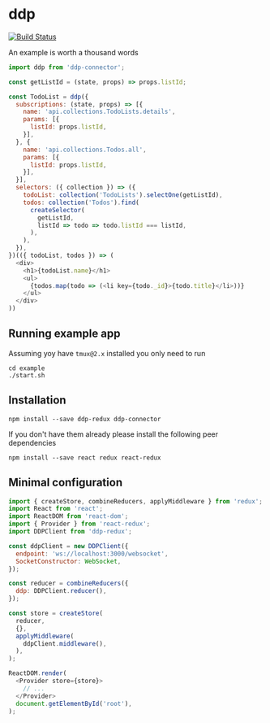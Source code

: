 # ddp

[![Build Status][travis-svg]][travis-url]

An example is worth a thousand words
```javascript
import ddp from 'ddp-connector';

const getListId = (state, props) => props.listId;

const TodoList = ddp({
  subscriptions: (state, props) => [{
    name: 'api.collections.TodoLists.details',
    params: [{
      listId: props.listId,
    }],
  }, {
    name: 'api.collections.Todos.all',
    params: [{
      listId: props.listId,
    }],
  }],
  selectors: ({ collection }) => ({
    todoList: collection('TodoLists').selectOne(getListId),
    todos: collection('Todos').find(
      createSelector(
        getListId,
        listId => todo => todo.listId === listId,
      ),
    ),
  }),
})(({ todoList, todos }) => (
  <div>
    <h1>{todoList.name}</h1>
    <ul>
      {todos.map(todo => (<li key={todo._id}>{todo.title}</li>))}
    </ul>
  </div>
))
```

## Running example app

Assuming yoy have `tmux@2.x` installed you only need to run
```
cd example
./start.sh
```

## Installation

```
npm install --save ddp-redux ddp-connector
```
If you don't have them already please install the following peer dependencies
```
npm install --save react redux react-redux
```

## Minimal configuration

```javascript
import { createStore, combineReducers, applyMiddleware } from 'redux';
import React from 'react';
import ReactDOM from 'react-dom';
import { Provider } from 'react-redux';
import DDPClient from 'ddp-redux';

const ddpClient = new DDPClient({
  endpoint: 'ws://localhost:3000/websocket',
  SocketConstructor: WebSocket,
});

const reducer = combineReducers({
  ddp: DDPClient.reducer(),
});

const store = createStore(
  reducer,
  {},
  applyMiddleware(
    ddpClient.middleware(),
  ),
);

ReactDOM.render(
  <Provider store={store}>
    // ...
  </Provider>
  document.getElementById('root'),
);
```

[travis-svg]: https://travis-ci.org/apendua/ddp.svg?branch=master
[travis-url]: https://travis-ci.org/apendua/ddp
